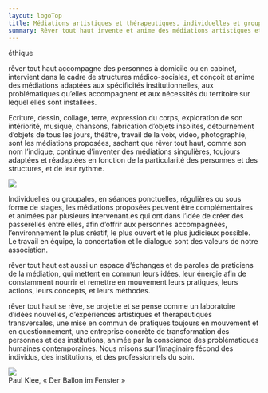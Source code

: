```yaml
---
layout: logoTop
title: Médiations artistiques et thérapeutiques, individuelles et groupales
summary: Rêver tout haut invente et anime des médiations artistiques et thérapeutiques, individuelles et groupales, croisées et autonomes les unes des autres,  qui utilise le collage, la peinture, l’écriture, le théâtre, la musique, la fabrication d’objets, et la sophrologie.
---
```


<div class="Motto">éthique</div>
<p class="intro-text"><span class="rever-typog">rêver tout haut</span> accompagne des personnes à domicile ou en cabinet, intervient dans le cadre de structures médico-sociales, et conçoit et anime des médiations adaptées aux spécificités institutionnelles, aux problématiques qu’elles accompagnent et aux nécessités du territoire sur lequel elles sont installées.
</p>

<p class="intro-text">Ecriture, dessin, collage, terre, expression du corps, exploration de son intériorité, musique, chansons, fabrication d’objets insolites, détournement d’objets de tous les jours, théâtre, travail de la voix, vidéo, photographie, sont les médiations proposées, sachant que <span class="rever-typog">rêver tout haut</span>, comme son nom l’indique, continue d’inventer des médiations singulières, toujours adaptées et réadaptées en fonction de la particularité des personnes et des structures, et de leur rythme.
</p>
<div class="center-block">
<img src="https://res.cloudinary.com/dnxcesebo/image/upload/f_auto,q_auto,w_400/boite_à_bonheur_fermée_zxr4uv.jpg">
</div>
<p class="intro-text">Individuelles ou groupales, en séances ponctuelles, régulières ou sous forme de stages, les médiations proposées peuvent être complémentaires et animées par plusieurs intervenant.es qui ont dans l’idée de créer des passerelles entre elles, afin d’offrir aux personnes accompagnées, l’environnement le plus créatif, le plus ouvert et le plus judicieux possible. Le travail en équipe, la concertation et le dialogue sont des valeurs de notre association.
</p>
<p class="intro-text"><span class="rever-typog">rêver tout haut</span> est aussi un espace d’échanges et de paroles de praticiens de la médiation, qui mettent en commun leurs idées, leur énergie afin de constamment nourrir et remettre en mouvement leurs pratiques, leurs actions, leurs concepts, et leurs méthodes.  
</p>
<p class="intro-text"><span class="rever-typog">rêver tout haut</span> se rêve, se projette et se pense comme un laboratoire d’idées nouvelles, d’expériences artistiques et thérapeutiques transversales, une mise en commun de pratiques toujours en mouvement et en questionnement, une entreprise concrète de transformation des personnes et des institutions, animée par la conscience des problématiques humaines contemporaines. Nous misons sur l’imaginaire fécond des individus, des institutions, et des professionnels du soin.
</p>

<div class="center-block">
<img src="https://res.cloudinary.com/dnxcesebo/image/upload/r_10,q_auto,f_auto,w_400/v1527699743/Klee_-_copie_hg2owd.jpg">
</div>
<div class="cite">Paul Klee, «&nbsp;Der Ballon im Fenster&nbsp;»
</div>
